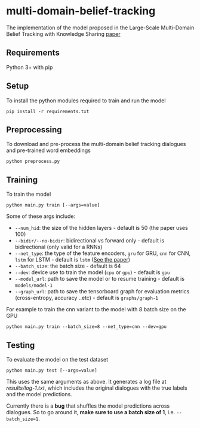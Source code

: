 # multi-domain-belief-tracking
The implementation of the model proposed in the Large-Scale Multi-Domain Belief Tracking with Knowledge Sharing [paper](https://arxiv.org/pdf/1807.06517) 

## Requirements
Python 3+ with pip

## Setup
To install the python modules required to train and run the model

```pip install -r requirements.txt```

## Preprocessing
To download and pre-process the multi-domain belief tracking dialogues and pre-trained word embeddings 

```python preprocess.py```

## Training
To train the model 

```python main.py train [--args=value]```

Some of these args include:
* `--num_hid`: the size of the hidden layers - default is 50 (the paper uses 100)
* `--bidir/--no-bidir`: bidirectional vs forward only - default is bidirectional (only valid for a RNNs)
* `--net_type`: the type of the feature encoders, `gru` for GRU, `cnn` for CNN, `lstm` for LSTM - default is `lstm` ([See the paper](https://arxiv.org/pdf/1807.06517))
* `--batch_size`: the batch size - default is 64
* `--dev`: device use to train the model (`cpu` or `gpu`) - default is `gpu`
* `--model_url`: path to save the model or to resume training - default is `models/model-1`
* `--graph_url`: path to save the tensorboard graph for evaluation metrics (cross-entropy, accuracy ..etc) - default is `graphs/graph-1`

For example to train the cnn variant to the model with 8 batch size on the GPU

```python main.py train --batch_size=8 --net_type=cnn --dev=gpu```

## Testing
To evaluate the model on the test dataset

```python main.py test [--args=value]```

This uses the same arguments as above. It generates a log file at *results/log-1.txt*, which includes the original dialogues with the true labels and the model predictions. 

Currently there is a **bug** that shuffles the model predictions across dialogues. So to go around it, **make sure to use a batch size of 1**, i.e. `--batch_size=1`. 
